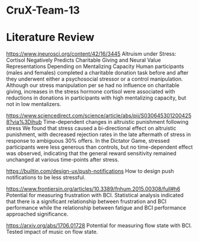 # CruX-Team-13


# Literature Review

https://www.jneurosci.org/content/42/16/3445
Altruism under Stress: Cortisol Negatively Predicts Charitable Giving and Neural Value Representations Depending on Mentalizing Capacity
Human participants (males and females) completed a charitable donation task before and after they underwent either a psychosocial stressor or a control manipulation. Although our stress manipulation per se had no influence on charitable giving, increases in the stress hormone cortisol were associated with reductions in donations in participants with high mentalizing capacity, but not in low mentalizers.

https://www.sciencedirect.com/science/article/abs/pii/S0306453012004258?via%3Dihub
Time-dependent changes in altruistic punishment following stress
We found that stress caused a bi-directional effect on altruistic punishment, with decreased rejection rates in the late aftermath of stress in response to ambiguous 30% offers. In the Dictator Game, stressed participants were less generous than controls, but no time-dependent effect was observed, indicating that the general reward sensitivity remained unchanged at various time-points after stress.

https://builtin.com/design-ux/push-notifications
How to design push notifications to be less stressful.

https://www.frontiersin.org/articles/10.3389/fnhum.2015.00308/full#h6
Potential for measuring frustration with BCI.
Statistical analysis indicated that there is a significant relationship between frustration and BCI performance while the relationship between fatigue and BCI performance approached significance.

https://arxiv.org/abs/1706.01728
Potential for measuring flow state with BCI.
Tested impact of music on flow state.
